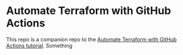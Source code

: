 # Automate Terraform with GitHub Actions

This repo is a companion repo to the [Automate Terraform with GitHub Actions tutorial](https://developer.hashicorp.com/terraform/tutorials/automation/github-actions). 
Something

